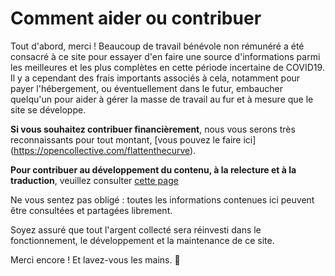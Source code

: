 # Comment aider ou contribuer

Tout d'abord, merci ! Beaucoup de travail bénévole non rémunéré a été consacré à ce site pour essayer d'en faire une source d'informations parmi les meilleures et les plus complètes en cette période incertaine de COVID19. Il y a cependant des frais importants associés à cela, notamment pour payer l'hébergement, ou éventuellement dans le futur, embaucher quelqu'un pour aider à gérer la masse de travail au fur et à mesure que le site se développe.

**Si vous souhaitez contribuer financièrement**, nous vous serons très reconnaissants pour tout montant, [vous pouvez le faire ici] (https://opencollective.com/flattenthecurve).

**Pour contribuer au développement du contenu, à la relecture et à la traduction**, veuillez consulter [cette page](https://github.com/flattenthecurve/guide/blob/master/CONTRIBUTING.md)

Ne vous sentez pas obligé : toutes les informations contenues ici peuvent être consultées et partagées librement. 

Soyez assuré que tout l'argent collecté sera réinvesti dans le fonctionnement, le développement et la maintenance de ce site.

Merci encore ! Et lavez-vous les mains. 🙂
